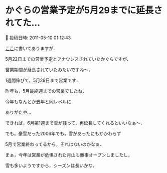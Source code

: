 # かぐらの営業予定が5月29までに延長されてた…

📅 投稿日時: 2011-05-10 01:12:43

[ここ](http://blog.princehotels.co.jp/ski/kagura/020498.php)に書いてありますが．





5月22日までの営業予定とアナウンスされていたかぐらですが．


営業期間が延長されていたみたいですね～．


1週間伸びて，5月29日まで営業です．





昨年も，5月最終週までの営業でしたね．


今年もなんとか去年と同レベルに．


ありがたや…





できれば，6月第1週まで雪が残って，再延長してくれるといいなぁ～．


でも，豪雪だった2006年でも，雪があったにもかかわらず


5月で営業終わってるから，それはないのかなぁ．





まぁ，今年は営業が危惧された月山も無事オープンしましたし，


雪も多いようですから，シーズンは長いかな．
